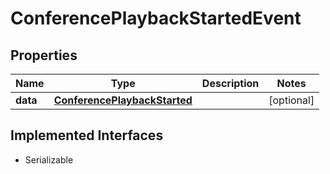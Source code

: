

# ConferencePlaybackStartedEvent

## Properties

Name | Type | Description | Notes
------------ | ------------- | ------------- | -------------
**data** | [**ConferencePlaybackStarted**](ConferencePlaybackStarted.md) |  |  [optional]


## Implemented Interfaces

* Serializable


